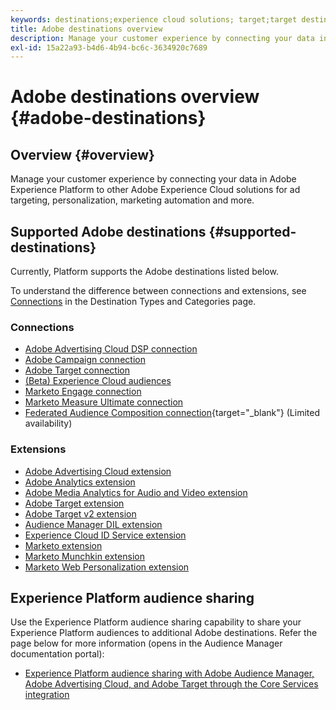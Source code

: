 ```yaml
---
keywords: destinations;experience cloud solutions; target;target destination; ad cloud; advertising cloud; audience manager; adobe target destination; target; audience manager destination;
title: Adobe destinations overview
description: Manage your customer experience by connecting your data in Platform to other Adobe Experience Cloud solutions for ad targeting, personalization, marketing automation and more
exl-id: 15a22a93-b4d6-4b94-bc6c-3634920c7689
---
```

# Adobe destinations overview {#adobe-destinations}

## Overview {#overview}

Manage your customer experience by connecting your data in Adobe Experience Platform to other Adobe Experience Cloud solutions for ad targeting, personalization, marketing automation and more.

## Supported Adobe destinations {#supported-destinations}

Currently, Platform supports the Adobe destinations listed below.

To understand the difference between connections and extensions, see [Connections](../../destination-types.md#connections) in the Destination Types and Categories page.

### Connections

* [Adobe Advertising Cloud DSP connection](/help/destinations/catalog/advertising/adobe-advertising-cloud-connection.md)
* [Adobe Campaign connection](../email-marketing/adobe-campaign.md)
* [Adobe Target connection](/help/destinations/catalog/personalization/adobe-target-connection.md)
* [(Beta) Experience Cloud audiences](/help/destinations/catalog/adobe/experience-cloud-audiences.md)
* [Marketo Engage connection](/help/destinations/catalog/adobe/marketo-engage.md)
* [Marketo Measure Ultimate connection](/help/destinations/catalog/adobe/marketo-measure-ultimate.md)
* [Federated Audience Composition connection](https://www.adobe.com/go/destinations-federated-audience-composition){target="_blank"} (Limited availability)

### Extensions

* [Adobe Advertising Cloud extension](../advertising/adobe-advertising-cloud.md)
* [Adobe Analytics extension](../analytics/adobe-analytics.md)
* [Adobe Media Analytics for Audio and Video extension](../analytics/adobe-video-analytics.md)
* [Adobe Target extension](../personalization/adobe-target.md)
* [Adobe Target v2 extension](../personalization/adobe-target-v2.md)
* [Audience Manager DIL extension](../data-management/aam-dil-extension.md)
* [Experience Cloud ID Service extension](../personalization/adobe-ecid.md)
* [Marketo extension](../email/marketo.md)
* [Marketo Munchkin extension](../email/marketo-munchkin.md)
* [Marketo Web Personalization extension](../personalization/marketo-web-personalization.md)

## Experience Platform audience sharing

Use the Experience Platform audience sharing capability to share your Experience Platform audiences to additional Adobe destinations. Refer the page below for more information (opens in the Audience Manager documentation portal):

* [Experience Platform audience sharing with Adobe Audience Manager, Adobe Advertising Cloud, and Adobe Target through the Core Services integration](https://experienceleague.adobe.com/docs/audience-manager/user-guide/implementation-integration-guides/integration-experience-platform/aam-aep-audience-sharing.html)
